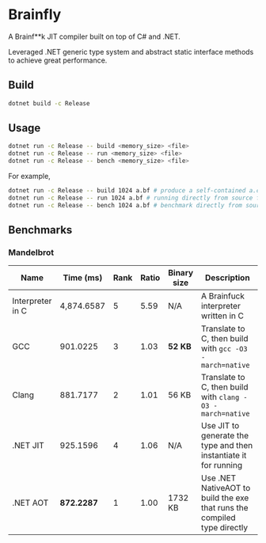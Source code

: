 # Brainfly

A Brainf**k JIT compiler built on top of C# and .NET.

Leveraged .NET generic type system and abstract static interface methods to achieve great performance.

## Build

```bash
dotnet build -c Release
```

## Usage

```bash
dotnet run -c Release -- build <memory_size> <file>
dotnet run -c Release -- run <memory_size> <file>
dotnet run -c Release -- bench <memory_size> <file>
```

For example,

```bash
dotnet run -c Release -- build 1024 a.bf # produce a self-contained a.cs so that you can run it directly with .NET or build it with .NET NativeAOT
dotnet run -c Release -- run 1024 a.bf # running directly from source file a.bf
dotnet run -c Release -- bench 1024 a.bf # benchmark directly from source file a.bf
```

## Benchmarks

### Mandelbrot

| Name | Time (ms) | Rank | Ratio | Binary size | Description |
| --- | --- | --- | --- | --- | --- |
| Interpreter in C | 4,874.6587 | 5 | 5.59 | N/A | A Brainfuck interpreter written in C |
| GCC | 901.0225 | 3 | 1.03 | **52 KB** | Translate to C, then build with `gcc -O3 -march=native` |
| Clang | 881.7177 | 2 | 1.01 | 56 KB | Translate to C, then build with `clang -O3 -march=native` |
| .NET JIT | 925.1596 | 4 | 1.06 | N/A | Use JIT to generate the type and then instantiate it for running |
| .NET AOT | **872.2287** | 1 | 1.00 | 1732 KB | Use .NET NativeAOT to build the exe that runs the compiled type directly |
